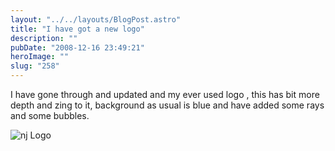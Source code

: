 ```yaml
---
layout: "../../layouts/BlogPost.astro"
title: "I have got a new logo"
description: ""
pubDate: "2008-12-16 23:49:21"
heroImage: ""
slug: "258"
---
```


I have gone through and updated and my ever used logo , this has bit more depth and zing to it, background as usual is blue and have added some rays and some bubbles.

![nj Logo](/content/images/2013/Dec/128x128.png)
